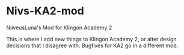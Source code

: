 # Nivs-KA2-mod
NiiveusLuna's Mod for Klingon Academy 2

This is where I add new things to Klingon Academy 2, or alter design decisions that I disagree with. Bugfixes for KA2 go in a different mod.
